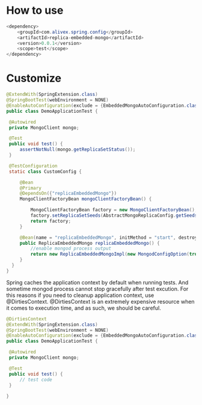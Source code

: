 # How to use
```java
<dependency>
    <groupId>com.alivex.spring.config</groupId>
    <artifactId>replica-embedded-mongo</artifactId>
    <version>0.0.1</version>
    <scope>test</scope>
</dependency>
```

# Customize
```java
@ExtendWith(SpringExtension.class)
@SpringBootTest(webEnvironment = NONE)
@EnableAutoConfiguration(exclude = {EmbeddedMongoAutoConfiguration.class, ReplicaEmbeddedMongoConfiguration.class})
public class DemoApplicationTest {

 @Autowired
 private MongoClient mongo;

 @Test
 public void test() {
     assertNotNull(mongo.getReplicaSetStatus());
 }

 @TestConfiguration
 static class CustomConfig {

     @Bean
     @Primary
     @DependsOn({"replicaEmbeddedMongo"})
     MongoClientFactoryBean mongoClientFactoryBean() {

         MongoClientFactoryBean factory = new MongoClientFactoryBean();
         factory.setReplicaSetSeeds(AbstractMongoReplicaConfig.getSeeds());
         return factory;
     }

     @Bean(name = "replicaEmbeddedMongo", initMethod = "start", destroyMethod = "stop")
     public ReplicaEmbeddedMongo replicaEmbeddedMongo() {
         //enable mongod process output
         return new ReplicaEmbeddedMongoImpl(new MongodConfigOption(true));
     }
  }    
}
```

Spring caches the application context by default when running tests. And sometime mongod process cannot stop gracefully after test excution. 
For this reasons if you need to cleanup application context, use @DirtiesContext. @DirtiesContext is an extremely expensive resource when it comes to execution time, 
and as such, we should be careful. 
```java
@DirtiesContext
@ExtendWith(SpringExtension.class)
@SpringBootTest(webEnvironment = NONE)
@EnableAutoConfiguration(exclude = {EmbeddedMongoAutoConfiguration.class, ReplicaEmbeddedMongoConfiguration.class})
public class DemoApplicationTest {

 @Autowired
 private MongoClient mongo;

 @Test
 public void test() {
     // test code
 }
 
}
```